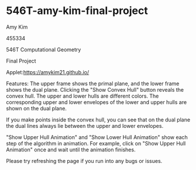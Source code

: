 # 546T-amy-kim-final-project

Amy Kim

455334

546T Computational Geometry

Final Project

Applet:https://amykim21.github.io/

Features:
The upper frame shows the primal plane, and the lower frame shows the dual plane.
Clicking the "Show Convex Hull" button reveals the convex hull.  The upper and lower hulls are different colors.
The corresponding upper and lower envelopes of the lower and upper hulls are shown on the dual plane.

If you make points inside the convex hull, you can see that on the dual plane
the dual lines always lie between the upper and lower envelopes.

"Show Upper Hull Animation" and "Show Lower Hull Animation" show each step of the algorithm in animation.  For example, click on "Show Upper Hull Animation" once and wait until the animation finishes.

Please try refreshing the page if you run into any bugs or issues.
